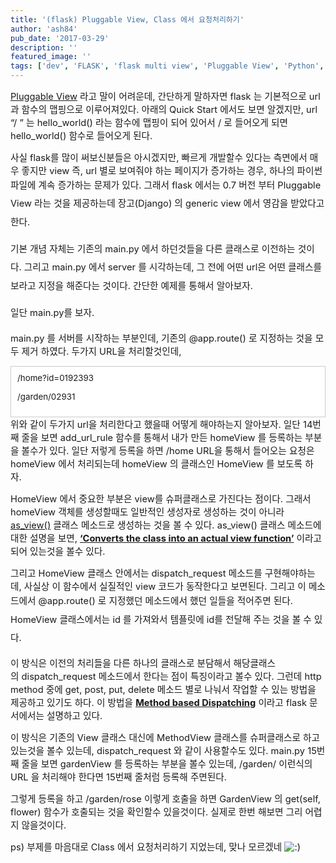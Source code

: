 ```yaml
---
title: '(flask) Pluggable View, Class 에서 요청처리하기'
author: 'ash84'
pub_date: '2017-03-29'
description: ''
featured_image: ''
tags: ['dev', 'FLASK', 'flask multi view', 'Pluggable View', 'Python', '파이썬']
---
```



<span style="font-size: 11pt;">[Pluggable View](http://flask.pocoo.org/docs/views/?highlight=as_view) 라고 말이 어려운데, 간단하게 말하자면 flask 는 기본적으로 url 과 함수의 맵핑으로 이루어져있다. 아래의 Quick Start 에서도 보면 알겠지만, url “/ ” 는 hello_world() 라는 함수에 맵핑이 되어 있어서 / 로 들어오게 되면 hello_world() 함수로 들어오게 된다. </span>

<span style="font-size: 11pt;">  
</span>

<script src="https://gist.github.com/AhnSeongHyun/7409099.js"></script><span style="font-size: 11pt;">  
</span>

<span style="font-size: 11pt;">사실 flask를 많이 써보신분들은 아시겠지만, 빠르게 개발할수 있다는 측면에서 매우 좋지만 view 즉, url 별로 보여줘야 하는 페이지가 증가하는 경우, 하나의 파이썬 파일에 계속 증가하는 문제가 있다. 그래서 flask 에서는 0.7 버전 부터 </span><span style="background-color: transparent; font-size: 11pt; line-height: 2;">Pluggable View 라는 것을 제공하는데 장고(Django) 의 generic view 에서 영감을 받았다고 한다. </span>

<span style="background-color: transparent; font-size: 9pt; line-height: 2;">  
</span>

<span style="background-color: transparent; font-size: 11pt; line-height: 2;">기본 개념 자체는 기존의 main.py 에서 하던것들을 다른 클래스로 이전하는 것이다. 그리고 main.py 에서 server 를 시각하는데, 그 전에 어떤 url은 어떤 클래스를 보라고 지정을 해준다는 것이다. 간단한 예제를 통해서 알아보자. </span>

<span style="background-color: transparent; font-size: 9pt; line-height: 2;">  
</span>

<span style="background-color: transparent; font-size: 11pt; line-height: 2;">일단 main.py를 보자.</span>

<span style="background-color: transparent; font-size: 9pt; line-height: 2;">  
</span>

<script src="https://gist.github.com/AhnSeongHyun/7409110.js"></script>

<span style="background-color: transparent; font-size: 9pt; line-height: 2;">  
</span>

<span style="font-size: 11pt;">main.py 를 서버를 시작하는 부분인데, 기존의 @app.route() 로 지정하는 것을 모두 제거 하였다. 두가지 URL을 처리할것인데, </span>

<div class="txc-textbox" style="border: 1px solid rgb(203, 203, 203); background-color: rgb(255, 255, 255); padding: 10px;"><span style="font-size: 10pt;">/home?id=0192393</span>

<span style="font-size:10pt;">/garden/02931</span>

</div><span style="font-size: 11pt;">위와 같이 두가지 url을 처리한다고 했을때 어떻게 해야하는지 알아보자. 일단 14번째 줄을 보면 add_url_rule 함수를 통해서 내가 만든 homeView 를 등록하는 부분을 볼수가 있다. 일단 저렇게 등록을 하면 /home URL을 통해서 들어오는 요청은 homeView 에서 처리되는데 homeView 의 클래스인 HomeView 를 보도록 하자. </span>

<script src="https://gist.github.com/AhnSeongHyun/7409110.js"></script>

<span style="font-size: 11pt;">HomeView 에서 중요한 부분은 view를 슈퍼클래스로 가진다는 점이다. 그래서 homeView 객체를 생성할때도 일반적인 생성자로 생성하는 것이 아니라 [as_view()](http://flask.pocoo.org/docs/api/?highlight=as_view#flask.views.View.as_view) 클래스 메소드로 생성하는 것을 볼 수 있다. as_view() 클래스 메소드에 대한 설명을 보면, **[‘Converts the class into an actual view function’](http://flask.pocoo.org/docs/api/?highlight=as_view#flask.views.View.as_view)** 이라고 되어 있는것을 볼수 있다. </span>

<span style="font-size: 11pt;">그리고 HomeView 클래스 안에서는 dispatch_request 메소드를 구현해야하는데, 사실상 이 함수에서 실질적인 view 코드가 동작한다고 보면된다. 그리고 이 메소드에서 </span><span style="background-color: transparent; font-size: 11pt; line-height: 2;">@app.route() 로 지정했던 메소드에서 했던 일들을 적어주면 된다. HomeView 클래스에서는 id 를 가져와서 템플릿에 id를 전달해 주는 것을 볼 수 있다. </span>

<span style="background-color: transparent; font-size: 9pt; line-height: 2;">  
</span>

<span style="font-size: 11pt;">이 방식은 이전의 처리들을 다른 하나의 클래스로 분담해서 해당클래스의 dispatch_request 메소드에서 한다는 점이 특징이라고 볼수 있다. 그런데 http method 중에 get, post, put, delete 메소드 별로 나눠서 작업할 수 있는 방법을 제공하고 있기도 하다. 이 방법을 **[Method based Dispatching](http://flask.pocoo.org/docs/views/?highlight=as_view)** 이라고 flask 문서에서는 설명하고 있다. </span>

<script src="https://gist.github.com/AhnSeongHyun/7409323.js"></script>

<span style="font-size: 11pt;">이 방식은 기존의 View 클래스 대신에 MethodView 클래스를 슈퍼클래스로 하고 있는것을 볼수 있는데, dispatch_request 와 같이 사용할수도 있다. main.py 15번째 줄을 보면 gardenView 를 등록하는 부분을 볼수 있는데, /garden/<flower> 이런식의 URL 을 처리해야 한다면 15번째 줄처럼 등록해 주면된다. </span>

<span style="font-size: 11pt;">그렇게 등록을 하고 /garden/rose 이렇게 호출을 하면 GardenView 의 get(self, flower) 함수가 호출되는 것을 확인할수 있을것이다. 실제로 한번 해보면 그리 어렵지 않을것이다. </span>

<span style="font-size: 11pt;">  
</span>

<span style="font-size: 11pt;">ps) 부제를 마음대로 Class 에서 요청처리하기 지었는데, 맞나 모르겠네 ![:)](http://ash84.net/wp-includes/images/smilies/simple-smile.png)</span>

<span style="background-color: transparent; font-size: 9pt; line-height: 1.5;">  
</span>



